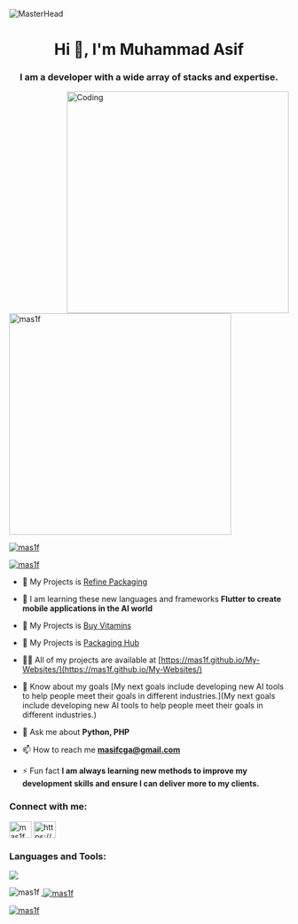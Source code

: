 ![MasterHead](https://packaginghub.com/wp-content/uploads/2024/02/development-1.png)
<h1 align="center">Hi 👋, I'm Muhammad Asif</h1>
<h3 align="center">I am a developer with a wide array of stacks and expertise.</h3>
<img align="right" alt="Coding" width="400" src="https://gifdb.com/images/high/animated-man-computer-coding-nae6mec378lsg1i3.gif">

<p align="left"> <img src="https://avatars.githubusercontent.com/u/10785540?v=4" width="400px" alt="mas1f" /> </p>

<p align="left"> <a href="https://github.com/ryo-ma/github-profile-trophy"><img src="https://github-profile-trophy.vercel.app/?username=mas1f" alt="mas1f" /></a> </p>

<p align="left"> <a href="https://twitter.com/mas1f" target="blank"><img src="https://img.shields.io/twitter/follow/mas1f?logo=twitter&style=for-the-badge" alt="mas1f" /></a> </p>

- 🔭 My Projects is [Refine Packaging](https://refinepackaging.com/)

- 🌱 I am learning these new languages and frameworks **Flutter to create mobile applications in the AI world**

- 👯 My Projects is [Buy Vitamins](https://buyvitamins.pk/)

- 🤝 My Projects is [Packaging Hub](https://packaginghub.com/)

- 👨‍💻 All of my projects are available at [https://mas1f.github.io/My-Websites/](https://mas1f.github.io/My-Websites/)

- 📝 Know about my goals [My next goals include developing new AI tools to help people meet their goals in different industries.](My next goals include developing new AI tools to help people meet their goals in different industries.)

- 💬 Ask me about **Python, PHP**

- 📫 How to reach me **masifcga@gmail.com**

- ⚡ Fun fact **I am always learning new methods to improve my development skills and ensure I can deliver more to my clients.**

<h3 align="left">Connect with me:</h3>
<p align="left">
<a href="https://twitter.com/mas1f" target="blank"><img align="center" src="https://raw.githubusercontent.com/rahuldkjain/github-profile-readme-generator/master/src/images/icons/Social/twitter.svg" alt="mas1f" height="30" width="40" /></a>
<a href="https://linkedin.com/in/https://www.linkedin.com/in/mas1f/" target="blank"><img align="center" src="https://raw.githubusercontent.com/rahuldkjain/github-profile-readme-generator/master/src/images/icons/Social/linked-in-alt.svg" alt="https://www.linkedin.com/in/mas1f/" height="30" width="40" /></a>
</p>

<h3 align="left">Languages and Tools:</h3>
<p align="left"> <a href="#" target="_blank" rel="noreferrer"> <img src="https://packaginghub.com/wp-content/uploads/2024/02/git-hub-banner-01.png"> </p>

<p><img align="left" src="https://github-readme-stats.vercel.app/api/top-langs?username=mas1f&show_icons=true&locale=en&layout=compact" alt="mas1f" /></p>

<p>&nbsp;<img align="center" src="https://github-readme-stats.vercel.app/api?username=mas1f&show_icons=true&locale=en" alt="mas1f" /></p>

<p><img align="center" src="https://github-readme-streak-stats.herokuapp.com/?user=mas1f&" alt="mas1f" /></p>
